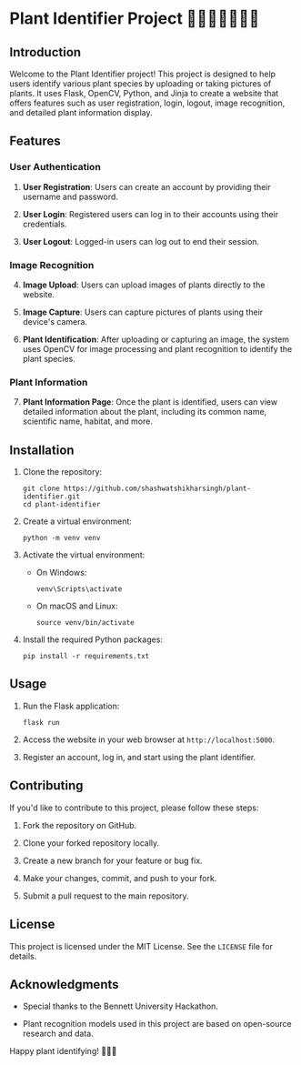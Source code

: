 # Plant Identifier Project 🌳🌳🌸🌺🌻🌷🌻

## Introduction

Welcome to the Plant Identifier project! This project is designed to help users identify various plant species by uploading or taking pictures of plants. It uses Flask, OpenCV, Python, and Jinja to create a website that offers features such as user registration, login, logout, image recognition, and detailed plant information display.

## Features

### User Authentication

1. **User Registration**: Users can create an account by providing their username and password.

2. **User Login**: Registered users can log in to their accounts using their credentials.

3. **User Logout**: Logged-in users can log out to end their session.

### Image Recognition

4. **Image Upload**: Users can upload images of plants directly to the website.

5. **Image Capture**: Users can capture pictures of plants using their device's camera.

6. **Plant Identification**: After uploading or capturing an image, the system uses OpenCV for image processing and plant recognition to identify the plant species.

### Plant Information

7. **Plant Information Page**: Once the plant is identified, users can view detailed information about the plant, including its common name, scientific name, habitat, and more.

## Installation

1. Clone the repository:
   ```
   git clone https://github.com/shashwatshikharsingh/plant-identifier.git
   cd plant-identifier
   ```

2. Create a virtual environment:
   ```
   python -m venv venv
   ```

3. Activate the virtual environment:
   - On Windows:
     ```
     venv\Scripts\activate
     ```
   - On macOS and Linux:
     ```
     source venv/bin/activate
     ```

4. Install the required Python packages:
   ```
   pip install -r requirements.txt
   ```


## Usage

1. Run the Flask application:
   ```
   flask run
   ```

2. Access the website in your web browser at `http://localhost:5000`.

3. Register an account, log in, and start using the plant identifier.

## Contributing

If you'd like to contribute to this project, please follow these steps:

1. Fork the repository on GitHub.

2. Clone your forked repository locally.

3. Create a new branch for your feature or bug fix.

4. Make your changes, commit, and push to your fork.

5. Submit a pull request to the main repository.

## License

This project is licensed under the MIT License. See the `LICENSE` file for details.

## Acknowledgments

- Special thanks to the Bennett University Hackathon.

- Plant recognition models used in this project are based on open-source research and data.

Happy plant identifying! 🌱🌿🌸
